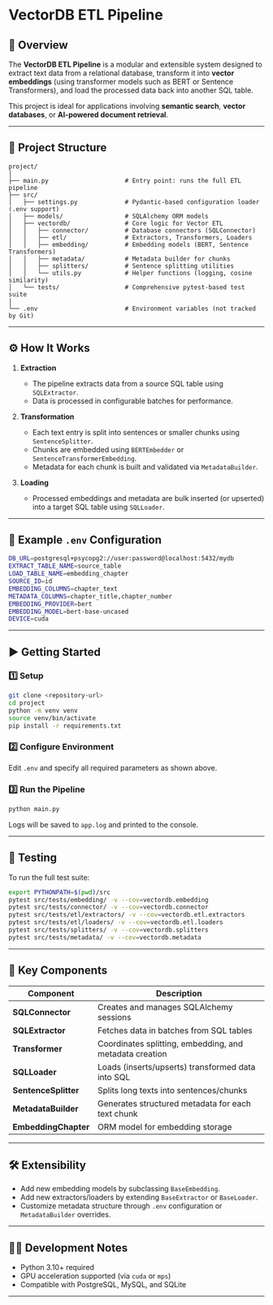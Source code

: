 # VectorDB ETL Pipeline

## 📘 Overview

The **VectorDB ETL Pipeline** is a modular and extensible system designed to extract text data from a relational database, transform it into **vector embeddings** (using transformer models such as BERT or Sentence Transformers), and load the processed data back into another SQL table.

This project is ideal for applications involving **semantic search**, **vector databases**, or **AI-powered document retrieval**.

---

## 🧩 Project Structure

```
project/
│
├── main.py                     # Entry point: runs the full ETL pipeline
├── src/
│   ├── settings.py             # Pydantic-based configuration loader (.env support)
│   ├── models/                 # SQLAlchemy ORM models
│   ├── vectordb/               # Core logic for Vector ETL
│   │   ├── connector/          # Database connectors (SQLConnector)
│   │   ├── etl/                # Extractors, Transformers, Loaders
│   │   ├── embedding/          # Embedding models (BERT, Sentence Transformers)
│   │   ├── metadata/           # Metadata builder for chunks
│   │   ├── splitters/          # Sentence splitting utilities
│   │   └── utils.py            # Helper functions (logging, cosine similarity)
│   └── tests/                  # Comprehensive pytest-based test suite
│
└── .env                        # Environment variables (not tracked by Git)
```

---

## ⚙️ How It Works

1. **Extraction**  
   - The pipeline extracts data from a source SQL table using `SQLExtractor`.  
   - Data is processed in configurable batches for performance.

2. **Transformation**  
   - Each text entry is split into sentences or smaller chunks using `SentenceSplitter`.
   - Chunks are embedded using `BERTEmbedder` or `SentenceTransformerEmbedding`.
   - Metadata for each chunk is built and validated via `MetadataBuilder`.

3. **Loading**  
   - Processed embeddings and metadata are bulk inserted (or upserted) into a target SQL table using `SQLLoader`.

---

## 🧾 Example `.env` Configuration

```bash
DB_URL=postgresql+psycopg2://user:password@localhost:5432/mydb
EXTRACT_TABLE_NAME=source_table
LOAD_TABLE_NAME=embedding_chapter
SOURCE_ID=id
EMBEDDING_COLUMNS=chapter_text
METADATA_COLUMNS=chapter_title,chapter_number
EMBEDDING_PROVIDER=bert
EMBEDDING_MODEL=bert-base-uncased
DEVICE=cuda
```

---

## ▶️ Getting Started

### 1️⃣ Setup

```bash
git clone <repository-url>
cd project
python -m venv venv
source venv/bin/activate
pip install -r requirements.txt
```

### 2️⃣ Configure Environment

Edit `.env` and specify all required parameters as shown above.

### 3️⃣ Run the Pipeline

```bash
python main.py
```

Logs will be saved to `app.log` and printed to the console.

---

## 🧪 Testing

To run the full test suite:

```bash
export PYTHONPATH=$(pwd)/src
pytest src/tests/embedding/ -v --cov=vectordb.embedding
pytest src/tests/connector/ -v --cov=vectordb.connector
pytest src/tests/etl/extractors/ -v --cov=vectordb.etl.extractors
pytest src/tests/etl/loaders/ -v --cov=vectordb.etl.loaders
pytest src/tests/splitters/ -v --cov=vectordb.splitters
pytest src/tests/metadata/ -v --cov=vectordb.metadata
```

---

## 🧠 Key Components

| Component | Description |
|------------|-------------|
| **SQLConnector** | Creates and manages SQLAlchemy sessions |
| **SQLExtractor** | Fetches data in batches from SQL tables |
| **Transformer** | Coordinates splitting, embedding, and metadata creation |
| **SQLLoader** | Loads (inserts/upserts) transformed data into SQL |
| **SentenceSplitter** | Splits long texts into sentences/chunks |
| **MetadataBuilder** | Generates structured metadata for each text chunk |
| **EmbeddingChapter** | ORM model for embedding storage |

---

## 🛠️ Extensibility

- Add new embedding models by subclassing `BaseEmbedding`.
- Add new extractors/loaders by extending `BaseExtractor` or `BaseLoader`.
- Customize metadata structure through `.env` configuration or `MetadataBuilder` overrides.

---

## 🧑‍💻 Development Notes

- Python 3.10+ required
- GPU acceleration supported (via `cuda` or `mps`)
- Compatible with PostgreSQL, MySQL, and SQLite

---
